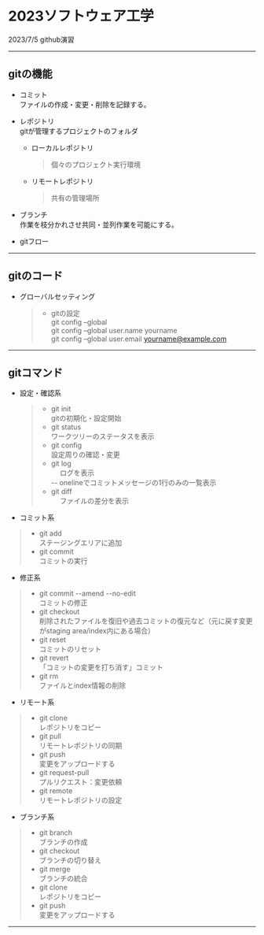 # 2023ソフトウェア工学
2023/7/5
github演習

***
## gitの機能

- コミット  
  ファイルの作成・変更・削除を記録する。
  
- レポジトリ  
  gitが管理するプロジェクトのフォルダ

  
   - ローカルレポジトリ
     > 個々のプロジェクト実行環境
   - リモートレポジトリ
     > 共有の管理場所
      
- ブランチ  
  作業を枝分かれさせ共同・並列作業を可能にする。
- gitフロー  

***
## gitのコード
- グローバルセッティング  
  > - gitの設定  
   git config –global  
   git config –global user.name yourname  
   git config –global user.email yourname@example.com  

***
## gitコマンド
- 設定・確認系
  > - git init  
  >  gitの初期化・設定開始
  > - git status  
  >  ワークツリーのステータスを表示
  > - git config  
  >  設定周りの確認・変更
  > - git log  
　   ログを表示  
    -- onelineでコミットメッセージの1行のみの一覧表示  
  > - git diff  
　  ファイルの差分を表示

- コミット系
 > - git add  
 >   ステージングエリアに追加
 > - git commit  
 >   コミットの実行

- 修正系
 > - git commit --amend --no-edit  
 >   コミットの修正
 > - git checkout  
 >   削除されたファイルを復旧や過去コミットの復元など（元に戻す変更がstaging area/index内にある場合）
 > - git reset  
 >   コミットのリセット
 > - git revert  
 >  「コミットの変更を打ち消す」コミット
 > - git rm  
 >   ファイルとindex情報の削除

- リモート系
 > - git clone  
 >   レポジトリをコピー
 > - git pull  
 >   リモートレポジトリの同期	
 > - git push  
 >   変更をアップロードする
 > - git request-pull  
 >   プルリクエスト：変更依頼
 > - git remote  
 >   リモートレポジトリの設定

- ブランチ系
 > - git branch  
 >   ブランチの作成
 > - git checkout  
 >   ブランチの切り替え
 > - git merge  
 >   ブランチの統合
 > - git clone  
 >   レポジトリをコピー
 > - git push  
 >   変更をアップロードする
***




